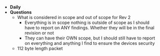 - **Daily**
- **Questions**
	- What is considered in scope and out of scope for Rev 2
		- Everything is in scope nothing is outside of scope as I should have to report on ANY findings. Whether they will be in the final revision or not
		- They can have their OWN scope, but I should still have to report on everything and anything I find to ensure the devices security
	- 112 byte length packet